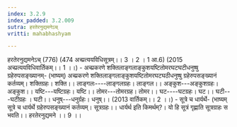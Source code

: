```yaml
---
index: 3.2.9
index_padded: 3.2.009
sutra: हरतेरनुद्यमनेऽच्
vritti: mahabhashyam

---
```

 हरतेरनुद्यमनेऽच् (776) (474 अच्प्रत्ययविधिसूत्रम्।। 3 । 2 । 1 आ.6) (2015 अच्प्रत्ययविधिवार्तिकम्।। 1 ।।) - अच्प्रकरणे शक्तिलाङ्गलाङ्कुशयष्टितोमरघटघटीधनुष्षु ग्रहेरुपसङ्ख्यानम्- (भाष्यम्) अच्प्रकरणे शक्तिलाङ्गलाङ्कुशयष्टितोमरघटघठीधनुष्षु ग्रहेरुपसङ्ख्यानं कर्तव्यम्। शक्तिग्रहः। शक्ति।। लाङ्गलः----लाङ्गलग्रहः। लाङ्गल।। अङ्कुश---अङ्कुशग्रहः। अङ्कुश।। यष्टि---यष्टिग्रहः। यष्टि।। तोमर---तोमरग्रह। तोमर।। घट----घटग्रहः। घट।। घटी---घटीग्रहः । घटी।। धनुष्---धनुर्ग्रहः। धनुष्।। (2013 वार्तिकम्।। 2 ।।) - सूत्रे च धार्यर्थे- (भाष्यम् सूत्रे च धार्यर्थे ग्रहेरुपसङ्ख्यानं कर्तव्यम्। सूत्रग्रहः।। धार्यर्थ इति किमर्थम्?। यो हि सूत्रं गृह्णाति सूत्रग्राहः स भवति।। हरतेरनुद्यमने ।। 9 ।। 